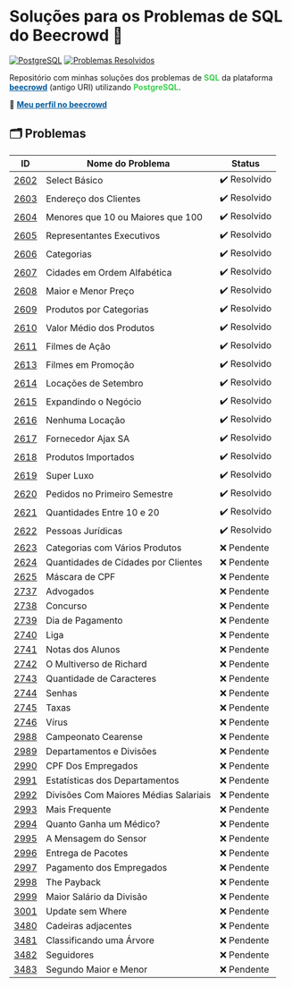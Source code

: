 # Soluções para os Problemas de SQL do Beecrowd 🐝 

[![PostgreSQL](https://img.shields.io/badge/PostgreSQL-brightgreen?style=plastic&logo=postgresql)](https://www.postgresql.org/)
[![Problemas Resolvidos](https://img.shields.io/badge/Problemas%20Resolvidos-20/50-brightgreen?style=plastic)](https://github.com/potigol/beecrowd/commits/master)
<!--![](https://geps.dev/progress/40)-->

Repositório com minhas soluções dos problemas de <span style="color:#3CCF4E;"><b>SQL</b></span> da plataforma <a href="https://www.beecrowd.com.br/" style="color:#00599C;"><b>beecrowd</b></a> (antigo URI) utilizando <span style="color:#3CCF4E;"><b>PostgreSQL</b></span>.

🔗 <a href="https://www.beecrowd.com.br/judge/en/profile/802875" style="color:#00599C;"><b>Meu perfil no beecrowd</b></a>

## 🗂 Problemas 

| **ID** | **Nome do Problema** | **Status** |
|--------|-----------------------|------------|
| [2602](https://www.beecrowd.com.br/repository/UOJ_2602.html) | Select Básico | ✔️ Resolvido |
| [2603](https://www.beecrowd.com.br/repository/UOJ_2603.html) | Endereço dos Clientes | ✔️ Resolvido |
| [2604](https://www.beecrowd.com.br/repository/UOJ_2604.html) | Menores que 10 ou Maiores que 100 | ✔️ Resolvido |
| [2605](https://www.beecrowd.com.br/repository/UOJ_2605.html) | Representantes Executivos | ✔️ Resolvido |
| [2606](https://www.beecrowd.com.br/repository/UOJ_2606.html) | Categorias | ✔️ Resolvido |
| [2607](https://www.beecrowd.com.br/repository/UOJ_2607.html) | Cidades em Ordem Alfabética | ✔️ Resolvido |
| [2608](https://www.beecrowd.com.br/repository/UOJ_2608.html) | Maior e Menor Preço | ✔️ Resolvido |
| [2609](https://www.beecrowd.com.br/repository/UOJ_2609.html) | Produtos por Categorias | ✔️ Resolvido |
| [2610](https://www.beecrowd.com.br/repository/UOJ_2610.html) | Valor Médio dos Produtos | ✔️ Resolvido |
| [2611](https://www.beecrowd.com.br/repository/UOJ_2611.html) | Filmes de Ação | ✔️ Resolvido |
| [2613](https://www.beecrowd.com.br/repository/UOJ_2613.html) | Filmes em Promoção | ✔️ Resolvido |
| [2614](https://www.beecrowd.com.br/repository/UOJ_2614.html) | Locações de Setembro | ✔️ Resolvido |
| [2615](https://www.beecrowd.com.br/repository/UOJ_2615.html) | Expandindo o Negócio | ✔️ Resolvido |
| [2616](https://www.beecrowd.com.br/repository/UOJ_2616.html) | Nenhuma Locação | ✔️ Resolvido |
| [2617](https://www.beecrowd.com.br/repository/UOJ_2617.html) | Fornecedor Ajax SA | ✔️ Resolvido |
| [2618](https://www.beecrowd.com.br/repository/UOJ_2618.html) | Produtos Importados | ✔️ Resolvido |
| [2619](https://www.beecrowd.com.br/repository/UOJ_2619.html) | Super Luxo | ✔️ Resolvido |
| [2620](https://www.beecrowd.com.br/repository/UOJ_2620.html) | Pedidos no Primeiro Semestre | ✔️ Resolvido |
| [2621](https://www.beecrowd.com.br/repository/UOJ_2621.html) | Quantidades Entre 10 e 20 | ✔️ Resolvido |
| [2622](https://www.beecrowd.com.br/repository/UOJ_2622.html) | Pessoas Jurídicas | ✔️ Resolvido |
| [2623](https://www.beecrowd.com.br/repository/UOJ_2623.html) | Categorias com Vários Produtos | ❌ Pendente |
| [2624](https://www.beecrowd.com.br/repository/UOJ_2624.html) | Quantidades de Cidades por Clientes | ❌ Pendente |
| [2625](https://www.beecrowd.com.br/repository/UOJ_2625.html) | Máscara de CPF | ❌ Pendente |
| [2737](https://www.beecrowd.com.br/repository/UOJ_2737.html) | Advogados | ❌ Pendente |
| [2738](https://www.beecrowd.com.br/repository/UOJ_2738.html) | Concurso | ❌ Pendente |
| [2739](https://www.beecrowd.com.br/repository/UOJ_2739.html) | Dia de Pagamento | ❌ Pendente |
| [2740](https://www.beecrowd.com.br/repository/UOJ_2740.html) | Liga | ❌ Pendente |
| [2741](https://www.beecrowd.com.br/repository/UOJ_2741.html) | Notas dos Alunos | ❌ Pendente |
| [2742](https://www.beecrowd.com.br/repository/UOJ_2742.html) | O Multiverso de Richard | ❌ Pendente |
| [2743](https://www.beecrowd.com.br/repository/UOJ_2743.html) | Quantidade de Caracteres | ❌ Pendente |
| [2744](https://www.beecrowd.com.br/repository/UOJ_2744.html) | Senhas | ❌ Pendente |
| [2745](https://www.beecrowd.com.br/repository/UOJ_2745.html) | Taxas | ❌ Pendente |
| [2746](https://www.beecrowd.com.br/repository/UOJ_2746.html) | Vírus | ❌ Pendente |
| [2988](https://www.beecrowd.com.br/repository/UOJ_2988.html) | Campeonato Cearense | ❌ Pendente |
| [2989](https://www.beecrowd.com.br/repository/UOJ_2989.html) | Departamentos e Divisões | ❌ Pendente |
| [2990](https://www.beecrowd.com.br/repository/UOJ_2990.html) | CPF Dos Empregados | ❌ Pendente |
| [2991](https://www.beecrowd.com.br/repository/UOJ_2991.html) | Estatísticas dos Departamentos | ❌ Pendente |
| [2992](https://www.beecrowd.com.br/repository/UOJ_2992.html) | Divisões Com Maiores Médias Salariais | ❌ Pendente |
| [2993](https://www.beecrowd.com.br/repository/UOJ_2993.html) | Mais Frequente | ❌ Pendente |
| [2994](https://www.beecrowd.com.br/repository/UOJ_2994.html) | Quanto Ganha um Médico? | ❌ Pendente |
| [2995](https://www.beecrowd.com.br/repository/UOJ_2995.html) | A Mensagem do Sensor | ❌ Pendente |
| [2996](https://www.beecrowd.com.br/repository/UOJ_2996.html) | Entrega de Pacotes | ❌ Pendente |
| [2997](https://www.beecrowd.com.br/repository/UOJ_2997.html) | Pagamento dos Empregados | ❌ Pendente |
| [2998](https://www.beecrowd.com.br/repository/UOJ_2998.html) | The Payback | ❌ Pendente |
| [2999](https://www.beecrowd.com.br/repository/UOJ_2999.html) | Maior Salário da Divisão | ❌ Pendente |
| [3001](https://www.beecrowd.com.br/repository/UOJ_3001.html) | Update sem Where | ❌ Pendente |
| [3480](https://www.beecrowd.com.br/repository/UOJ_3480.html) | Cadeiras adjacentes | ❌ Pendente |
| [3481](https://www.beecrowd.com.br/repository/UOJ_3481.html) | Classificando uma Árvore | ❌ Pendente |
| [3482](https://www.beecrowd.com.br/repository/UOJ_3482.html) | Seguidores | ❌ Pendente |
| [3483](https://www.beecrowd.com.br/repository/UOJ_3483.html) | Segundo Maior e Menor | ❌ Pendente |
